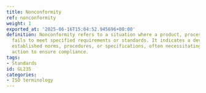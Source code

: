 ```yaml
---
title: Nonconformity
ref: nonconformity
weight: 1
exported_at: '2025-06-16T15:04:52.945696+00:00'
definition: Nonconformity refers to a situation where a product, process, or system
  fails to meet specified requirements or standards. It indicates a deviation from
  established norms, procedures, or specifications, often necessitating corrective
  action to ensure compliance.
tags:
- Standards
id: GL235
categories:
- ISO terminology
---
```


